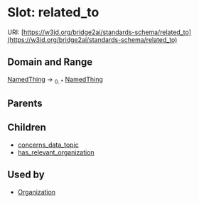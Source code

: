 
# Slot: related_to




URI: [https://w3id.org/bridge2ai/standards-schema/related_to](https://w3id.org/bridge2ai/standards-schema/related_to)


## Domain and Range

[NamedThing](NamedThing.md) &#8594;  <sub>0..\*</sub> [NamedThing](NamedThing.md)

## Parents


## Children

 *  [concerns_data_topic](concerns_data_topic.md)
 *  [has_relevant_organization](has_relevant_organization.md)

## Used by

 * [Organization](Organization.md)
